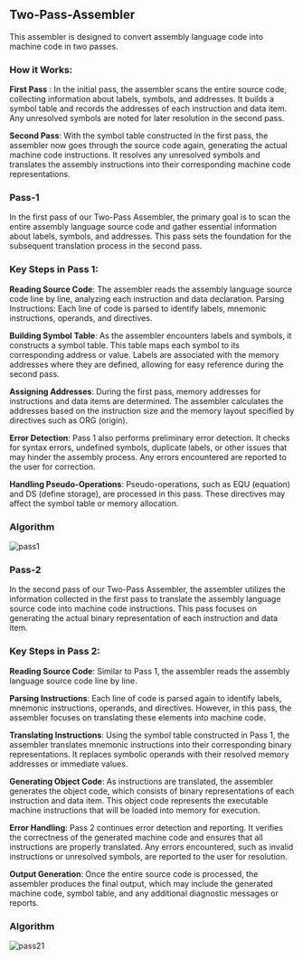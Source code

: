 ## Two-Pass-Assembler

This assembler is designed to convert assembly language code into machine code in two passes.

### How it Works:


**First Pass** : In the initial pass, the assembler scans the entire source code, collecting information about labels, symbols, and addresses. It builds a symbol table and records the addresses of each instruction and data item. Any unresolved symbols are noted for later resolution in the second pass.

**Second Pass**: With the symbol table constructed in the first pass, the assembler now goes through the source code again, generating the actual machine code instructions. It resolves any unresolved symbols and translates the assembly instructions into their corresponding machine code representations.

### Pass-1

In the first pass of our Two-Pass Assembler, the primary goal is to scan the entire assembly language source code and gather essential information about labels, symbols, and addresses. This pass sets the foundation for the subsequent translation process in the second pass.

### Key Steps in Pass 1:

**Reading Source Code**: The assembler reads the assembly language source code line by line, analyzing each instruction and data declaration.
Parsing Instructions: Each line of code is parsed to identify labels, mnemonic instructions, operands, and directives.

**Building Symbol Table**: As the assembler encounters labels and symbols, it constructs a symbol table. This table maps each symbol to its corresponding address or value. Labels are associated with the memory addresses where they are defined, allowing for easy reference during the second pass.

**Assigning Addresses**: During the first pass, memory addresses for instructions and data items are determined. The assembler calculates the addresses based on the instruction size and the memory layout specified by directives such as ORG (origin).

**Error Detection**: Pass 1 also performs preliminary error detection. It checks for syntax errors, undefined symbols, duplicate labels, or other issues that may hinder the assembly process. Any errors encountered are reported to the user for correction.

**Handling Pseudo-Operations**: Pseudo-operations, such as EQU (equation) and DS (define storage), are processed in this pass. These directives may affect the symbol table or memory allocation.

### Algorithm


![pass1](https://github.com/VRASHABHPATIL/System-Software/assets/105427388/c577fb5c-022a-47b2-a0e9-07f547529c34)

### Pass-2

In the second pass of our Two-Pass Assembler, the assembler utilizes the information collected in the first pass to translate the assembly language source code into machine code instructions. This pass focuses on generating the actual binary representation of each instruction and data item.

### Key Steps in Pass 2:

**Reading Source Code**: Similar to Pass 1, the assembler reads the assembly language source code line by line.

**Parsing Instructions**: Each line of code is parsed again to identify labels, mnemonic instructions, operands, and directives. However, in this pass, the assembler focuses on translating these elements into machine code.

**Translating Instructions**: Using the symbol table constructed in Pass 1, the assembler translates mnemonic instructions into their corresponding binary representations. It replaces symbolic operands with their resolved memory addresses or immediate values.

**Generating Object Code**: As instructions are translated, the assembler generates the object code, which consists of binary representations of each instruction and data item. This object code represents the executable machine instructions that will be loaded into memory for execution.

**Error Handling**: Pass 2 continues error detection and reporting. It verifies the correctness of the generated machine code and ensures that all instructions are properly translated. Any errors encountered, such as invalid instructions or unresolved symbols, are reported to the user for resolution.

**Output Generation**: Once the entire source code is processed, the assembler produces the final output, which may include the generated machine code, symbol table, and any additional diagnostic messages or reports.

### Algorithm

![pass21](https://github.com/VRASHABHPATIL/System-Software/assets/105427388/88bfa170-48d9-4ef8-ae27-cde96cca2efd)

